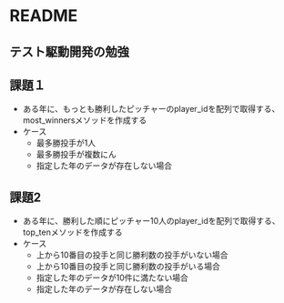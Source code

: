 # README

## テスト駆動開発の勉強

## 課題１
- ある年に、もっとも勝利したピッチャーのplayer_idを配列で取得する、most_winnersメソッドを作成する
- ケース
  - 最多勝投手が1人
  - 最多勝投手が複数にん
  - 指定した年のデータが存在しない場合

## 課題2
- ある年に、勝利した順にピッチャー10人のplayer_idを配列で取得する、top_tenメソッドを作成する
- ケース
  - 上から10番目の投手と同じ勝利数の投手がいない場合
  - 上から10番目の投手と同じ勝利数の投手がいる場合
  - 指定した年のデータが10件に満たない場合
  - 指定した年のデータが存在しない場合